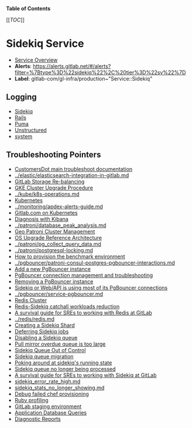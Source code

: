 <!-- MARKER: do not edit this section directly. Edit services/service-catalog.yml then run scripts/generate-docs -->

**Table of Contents**

[[_TOC_]]

# Sidekiq Service

* [Service Overview](https://dashboards.gitlab.net/d/sidekiq-main/sidekiq-overview)
* **Alerts**: <https://alerts.gitlab.net/#/alerts?filter=%7Btype%3D%22sidekiq%22%2C%20tier%3D%22sv%22%7D>
* **Label**: gitlab-com/gl-infra/production~"Service::Sidekiq"

## Logging

* [Sidekiq](https://log.gprd.gitlab.net/goto/d7e4791e63d2a2b192514ac821c9f14f)
* [Rails](https://log.gprd.gitlab.net/goto/86fbcd537588abef69339a352ef81d72)
* [Puma](https://log.gprd.gitlab.net/goto/a2601cff0b6f000339e05cdb9deab58b)
* [Unstructured](https://console.cloud.google.com/logs/viewer?project=gitlab-production&interval=PT1H&resource=gce_instance&advancedFilter=jsonPayload.hostname%3A%22sidekiq%22%0Alabels.tag%3D%22unstructured.production%22&customFacets=labels.%22compute.googleapis.com%2Fresource_name%22)
* [system](https://log.gprd.gitlab.net/goto/72d0f3fdfd8db18db9800cc04d8b6f55)

## Troubleshooting Pointers

* [CustomersDot main troubleshoot documentation](../customersdot/overview.md)
* [../elastic/elasticsearch-integration-in-gitlab.md](../elastic/elasticsearch-integration-in-gitlab.md)
* [GitLab Storage Re-balancing](../gitaly/storage-rebalancing.md)
* [GKE Cluster Upgrade Procedure](../kube/k8s-cluster-upgrade.md)
* [../kube/k8s-operations.md](../kube/k8s-operations.md)
* [Kubernetes](../kube/kubernetes.md)
* [../monitoring/apdex-alerts-guide.md](../monitoring/apdex-alerts-guide.md)
* [Gitlab.com on Kubernetes](../onboarding/gitlab.com_on_k8s.md)
* [Diagnosis with Kibana](../onboarding/kibana-diagnosis.md)
* [../patroni/database_peak_analysis.md](../patroni/database_peak_analysis.md)
* [Geo Patroni Cluster Management](../patroni/geo-patroni-cluster.md)
* [OS Upgrade Reference Architecture](../patroni/os_upgrade_reference_architecture.md)
* [../patroni/pg_collect_query_data.md](../patroni/pg_collect_query_data.md)
* [../patroni/postgresql-locking.md](../patroni/postgresql-locking.md)
* [How to provision the benchmark environment](../patroni/provisioning_bench_env.md)
* [../pgbouncer/patroni-consul-postgres-pgbouncer-interactions.md](../pgbouncer/patroni-consul-postgres-pgbouncer-interactions.md)
* [Add a new PgBouncer instance](../pgbouncer/pgbouncer-add-instance.md)
* [PgBouncer connection management and troubleshooting](../pgbouncer/pgbouncer-connections.md)
* [Removing a PgBouncer instance](../pgbouncer/pgbouncer-remove-instance.md)
* [Sidekiq or Web/API is using most of its PgBouncer connections](../pgbouncer/pgbouncer-saturation.md)
* [../pgbouncer/service-pgbouncer.md](../pgbouncer/service-pgbouncer.md)
* [Redis Cluster](../redis/redis-cluster.md)
* [Redis-Sidekiq catchall workloads reduction](../redis/redis-sidekiq-catchall-workloads-reduction.md)
* [A survival guide for SREs to working with Redis at GitLab](../redis/redis-survival-guide-for-sres.md)
* [../redis/redis.md](../redis/redis.md)
* [Creating a Sidekiq Shard](creating-a-shard.md)
* [Deferring Sidekiq jobs](deferring-jobs.md)
* [Disabling a Sidekiq queue](disabling-a-queue.md)
* [Pull mirror overdue queue is too large](large-pull-mirror-queue.md)
* [Sidekiq Queue Out of Control](large-sidekiq-queue.md)
* [Sidekiq queue migration](queue-migration.md)
* [Poking around at sidekiq's running state](sidekiq-inspection.md)
* [Sidekiq queue no longer being processed](sidekiq-queue-not-being-processed.md)
* [A survival guide for SREs to working with Sidekiq at GitLab](sidekiq-survival-guide-for-sres.md)
* [sidekiq_error_rate_high.md](sidekiq_error_rate_high.md)
* [sidekiq_stats_no_longer_showing.md](sidekiq_stats_no_longer_showing.md)
* [Debug failed chef provisioning](../uncategorized/debug-failed-chef-provisioning.md)
* [Ruby profiling](../uncategorized/ruby-profiling.md)
* [GitLab staging environment](../uncategorized/staging-environment.md)
* [Application Database Queries](../uncategorized/tracing-app-db-queries.md)
* [Diagnostic Reports](../web/diagnostic-reports.md)
<!-- END_MARKER -->

<!-- ## Summary -->

<!-- ## Architecture -->

<!-- ## Performance -->

<!-- ## Scalability -->

<!-- ## Availability -->

<!-- ## Durability -->

<!-- ## Security/Compliance -->

<!-- ## Monitoring/Alerting -->

<!-- ## Links to further Documentation -->
